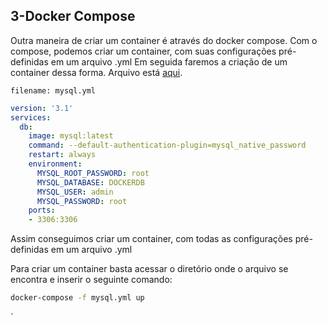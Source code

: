 ## **3-Docker Compose**
Outra maneira de criar um container é através do docker compose.
Com o compose, podemos criar um container, com suas configurações pré-definidas em um arquivo .yml
Em seguida faremos a criação de um container dessa forma. Arquivo está [aqui](https://github.com/lschlestein/docker/blob/main/MySql-Image/mysql.yml).

`filename: mysql.yml`
```yml
version: '3.1'
services:
  db:
    image: mysql:latest
    command: --default-authentication-plugin=mysql_native_password
    restart: always
    environment:
      MYSQL_ROOT_PASSWORD: root
      MYSQL_DATABASE: DOCKERDB
      MYSQL_USER: admin 
      MYSQL_PASSWORD: root
    ports:
    - 3306:3306
```

Assim conseguimos criar um container, com todas as configurações pré-definidas em um arquivo .yml

Para criar um container basta acessar o diretório onde o arquivo se encontra e inserir o seguinte comando:
```cmd
docker-compose -f mysql.yml up
```
`
